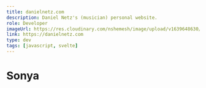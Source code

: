 ```yaml
---
title: danielnetz.com
description: Daniel Netz's (musician) personal website.
role: Developer
imageUrl: https://res.cloudinary.com/nshemesh/image/upload/v1639648630/noamshemesh.com/danielnetz.png
link: https://danielnetz.com
type: dev
tags: [javascript, svelte]
---
```


# Sonya
